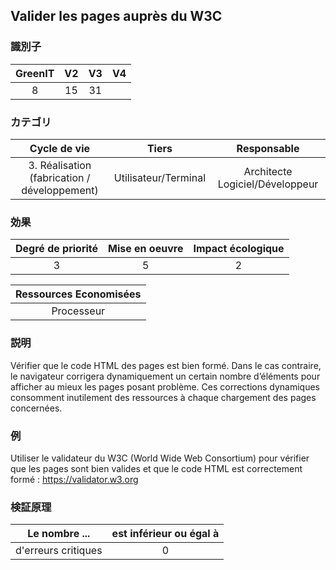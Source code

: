 ## Valider les pages auprès du W3C

### 識別子

| GreenIT |  V2  |  V3  |  V4  |
|:-------:|:----:|:----:|:----:|
|  8    | 15  | 31  |      |

### カテゴリ

| Cycle de vie |  Tiers  |  Responsable  |
|:---------:|:----:|:----:|
| 3. Réalisation (fabrication / développement) | Utilisateur/Terminal | Architecte Logiciel/Développeur |

### 効果

| Degré de priorité |      Mise en oeuvre       |  Impact écologique    |
|:-------------------:|:-------------------------:|:---------------------:|
| 3 | 5 | 2 |

|Ressources Economisées                                      |
|:----------------------------------------------------------:|
|  Processeur  |

### 説明

Vérifier que le code HTML des pages est bien formé. Dans le cas contraire, le navigateur corrigera dynamiquement un certain nombre d’éléments pour afficher au mieux les pages posant problème.
Ces corrections dynamiques consomment inutilement des ressources à chaque chargement des pages concernées.

### 例

Utiliser le validateur du W3C (World Wide Web Consortium) pour vérifier que les pages sont bien valides et que le code HTML est correctement formé :
https://validator.w3.org

### 検証原理

| Le nombre ...     | est inférieur ou égal à   |  
|-------------------|:-------------------------:|
| d'erreurs critiques  | 0  |
